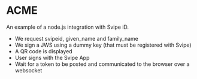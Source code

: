# ACME

An example of a node.js integration with Svipe iD.

- We request svipeid, given_name and family_name
- We sign a JWS using a dummy key (that must be registered with Svipe)
- A QR code is displayed
- User signs with the Svipe App
- Wait for a token to be posted and communicated to the browser over a websocket

